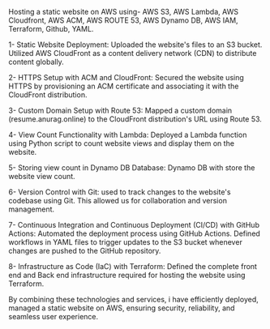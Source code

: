 Hosting a static website on AWS using-
AWS S3, AWS Lambda, AWS Cloudfront, AWS ACM, AWS ROUTE 53, AWS Dynamo DB, AWS IAM, Terraform, Github, YAML.

1- Static Website Deployment: Uploaded the website's files to an S3 bucket. Utilized AWS CloudFront as a content delivery network (CDN) to distribute content globally.

2- HTTPS Setup with ACM and CloudFront: Secured the website using HTTPS by provisioning an ACM certificate and associating it with the CloudFront distribution.

3- Custom Domain Setup with Route 53: Mapped a custom domain (resume.anurag.online) to the CloudFront distribution's URL using Route 53.

4- View Count Functionality with Lambda: Deployed a Lambda function using Python script to count website views and display them on the website.

5- Storing view count in Dynamo DB Database: Dynamo DB with store the website view count.

6- Version Control with Git: used to track changes to the website's codebase using Git. This allowed us for collaboration and version management.

7- Continuous Integration and Continuous Deployment (CI/CD) with GitHub Actions: Automated the deployment process using GitHub Actions. Defined workflows in YAML files to trigger updates to the S3 bucket whenever 
   changes are pushed to the GitHub repository.

8- Infrastructure as Code (IaC) with Terraform: Defined the complete front end and Back end infrastructure required for hosting the website using Terraform.

   By combining these technologies and services, i have efficiently deployed, managed a static website on AWS, ensuring security, reliability, and seamless user experience.
  














